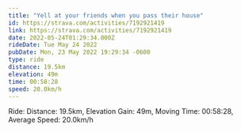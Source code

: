 ```yaml
---
title: "Yell at your friends when you pass their house"
id: https://strava.com/activities/7192921419
link: https://strava.com/activities/7192921419
date: 2022-05-24T01:29:34.000Z
rideDate: Tue May 24 2022
pubDate: Mon, 23 May 2022 19:29:34 -0600
type: ride
distance: 19.5km
elevation: 49m
time: 00:58:28
speed: 20.0km/h
---
```

Ride: Distance: 19.5km, Elevation Gain: 49m, Moving Time: 00:58:28, Average Speed: 20.0km/h